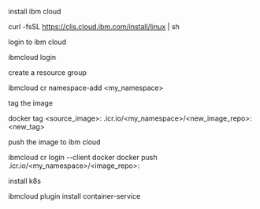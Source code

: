 install ibm cloud

curl -fsSL https://clis.cloud.ibm.com/install/linux | sh

login to ibm cloud

ibmcloud login

create a resource group

ibmcloud cr namespace-add <my_namespace>

tag the image

docker tag <source_image>: .icr.io/<my_namespace>/<new_image_repo>:<new_tag>

push the image to ibm cloud

ibmcloud cr login --client docker docker push .icr.io/<my_namespace>/<image_repo>:

install k8s

ibmcloud plugin install container-service
